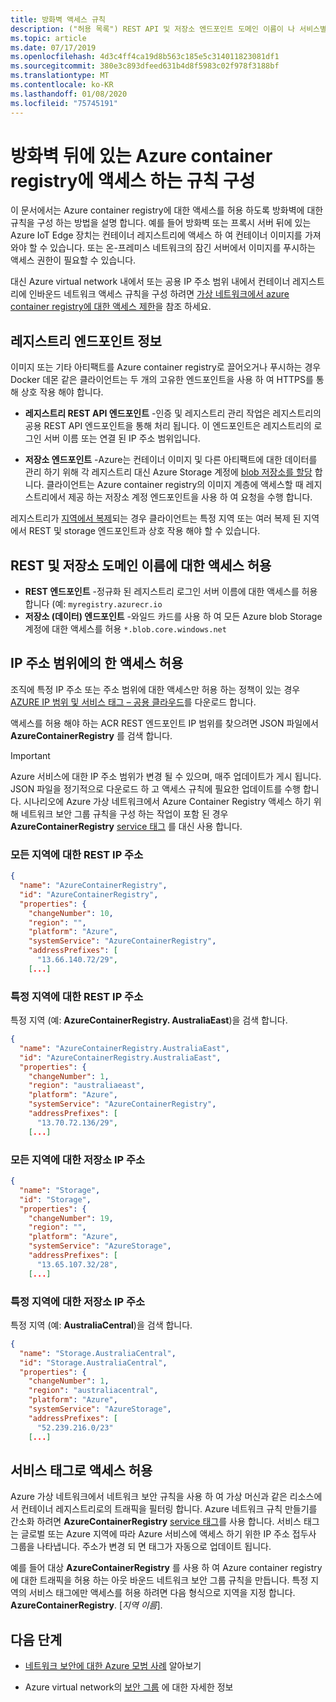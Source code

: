 ```yaml
---
title: 방화벽 액세스 규칙
description: ("허용 목록") REST API 및 저장소 엔드포인트 도메인 이름이 나 서비스별 IP 주소 범위에 대한 액세스를 허용 하 여 방화벽 뒤에서 Azure container registry에 액세스 하는 규칙을 구성 합니다.
ms.topic: article
ms.date: 07/17/2019
ms.openlocfilehash: 4d3c4ff4ca19d8b563c185e5c314011823081df1
ms.sourcegitcommit: 380e3c893dfeed631b4d8f5983c02f978f3188bf
ms.translationtype: MT
ms.contentlocale: ko-KR
ms.lasthandoff: 01/08/2020
ms.locfileid: "75745191"
---
```

# <a name="configure-rules-to-access-an-azure-container-registry-behind-a-firewall"></a>방화벽 뒤에 있는 Azure container registry에 액세스 하는 규칙 구성

이 문서에서는 Azure container registry에 대한 액세스를 허용 하도록 방화벽에 대한 규칙을 구성 하는 방법을 설명 합니다. 예를 들어 방화벽 또는 프록시 서버 뒤에 있는 Azure IoT Edge 장치는 컨테이너 레지스트리에 액세스 하 여 컨테이너 이미지를 가져와야 할 수 있습니다. 또는 온-프레미스 네트워크의 잠긴 서버에서 이미지를 푸시하는 액세스 권한이 필요할 수 있습니다.

대신 Azure virtual network 내에서 또는 공용 IP 주소 범위 내에서 컨테이너 레지스트리에 인바운드 네트워크 액세스 규칙을 구성 하려면 [가상 네트워크에서 azure container registry에 대한 액세스 제한](container-registry-vnet.md)을 참조 하세요.

## <a name="about-registry-endpoints"></a>레지스트리 엔드포인트 정보

이미지 또는 기타 아티팩트를 Azure container registry로 끌어오거나 푸시하는 경우 Docker 데몬 같은 클라이언트는 두 개의 고유한 엔드포인트을 사용 하 여 HTTPS를 통해 상호 작용 해야 합니다.

* **레지스트리 REST API 엔드포인트** -인증 및 레지스트리 관리 작업은 레지스트리의 공용 REST API 엔드포인트을 통해 처리 됩니다. 이 엔드포인트은 레지스트리의 로그인 서버 이름 또는 연결 된 IP 주소 범위입니다. 

* **저장소 엔드포인트** -Azure는 컨테이너 이미지 및 다른 아티팩트에 대한 데이터를 관리 하기 위해 각 레지스트리 대신 Azure Storage 계정에 [blob 저장소를 할당](container-registry-storage.md) 합니다. 클라이언트는 Azure container registry의 이미지 계층에 액세스할 때 레지스트리에서 제공 하는 저장소 계정 엔드포인트을 사용 하 여 요청을 수행 합니다.

레지스트리가 [지역에서 복제](container-registry-geo-replication.md)되는 경우 클라이언트는 특정 지역 또는 여러 복제 된 지역에서 REST 및 storage 엔드포인트과 상호 작용 해야 할 수 있습니다.

## <a name="allow-access-to-rest-and-storage-domain-names"></a>REST 및 저장소 도메인 이름에 대한 액세스 허용

* **REST 엔드포인트** -정규화 된 레지스트리 로그인 서버 이름에 대한 액세스를 허용 합니다 (예: `myregistry.azurecr.io`
* **저장소 (데이터) 엔드포인트** -와일드 카드를 사용 하 여 모든 Azure blob Storage 계정에 대한 액세스를 허용 `*.blob.core.windows.net`


## <a name="allow-access-by-ip-address-range"></a>IP 주소 범위에의 한 액세스 허용

조직에 특정 IP 주소 또는 주소 범위에 대한 액세스만 허용 하는 정책이 있는 경우 [AZURE IP 범위 및 서비스 태그 – 공용 클라우드](https://www.microsoft.com/download/details.aspx?id=56519)를 다운로드 합니다.

액세스를 허용 해야 하는 ACR REST 엔드포인트 IP 범위를 찾으려면 JSON 파일에서 **AzureContainerRegistry** 를 검색 합니다.

> [!IMPORTANT]
> Azure 서비스에 대한 IP 주소 범위가 변경 될 수 있으며, 매주 업데이트가 게시 됩니다. JSON 파일을 정기적으로 다운로드 하 고 액세스 규칙에 필요한 업데이트를 수행 합니다. 시나리오에 Azure 가상 네트워크에서 Azure Container Registry 액세스 하기 위해 네트워크 보안 그룹 규칙을 구성 하는 작업이 포함 된 경우 **AzureContainerRegistry** [service 태그](#allow-access-by-service-tag) 를 대신 사용 합니다.
>

### <a name="rest-ip-addresses-for-all-regions"></a>모든 지역에 대한 REST IP 주소

```json
{
  "name": "AzureContainerRegistry",
  "id": "AzureContainerRegistry",
  "properties": {
    "changeNumber": 10,
    "region": "",
    "platform": "Azure",
    "systemService": "AzureContainerRegistry",
    "addressPrefixes": [
      "13.66.140.72/29",
    [...]
```

### <a name="rest-ip-addresses-for-a-specific-region"></a>특정 지역에 대한 REST IP 주소

특정 지역 (예: **AzureContainerRegistry. AustraliaEast**)을 검색 합니다.

```json
{
  "name": "AzureContainerRegistry.AustraliaEast",
  "id": "AzureContainerRegistry.AustraliaEast",
  "properties": {
    "changeNumber": 1,
    "region": "australiaeast",
    "platform": "Azure",
    "systemService": "AzureContainerRegistry",
    "addressPrefixes": [
      "13.70.72.136/29",
    [...]
```

### <a name="storage-ip-addresses-for-all-regions"></a>모든 지역에 대한 저장소 IP 주소

```json
{
  "name": "Storage",
  "id": "Storage",
  "properties": {
    "changeNumber": 19,
    "region": "",
    "platform": "Azure",
    "systemService": "AzureStorage",
    "addressPrefixes": [
      "13.65.107.32/28",
    [...]
```

### <a name="storage-ip-addresses-for-specific-regions"></a>특정 지역에 대한 저장소 IP 주소

특정 지역 (예: **AustraliaCentral**)을 검색 합니다.

```json
{
  "name": "Storage.AustraliaCentral",
  "id": "Storage.AustraliaCentral",
  "properties": {
    "changeNumber": 1,
    "region": "australiacentral",
    "platform": "Azure",
    "systemService": "AzureStorage",
    "addressPrefixes": [
      "52.239.216.0/23"
    [...]
```

## <a name="allow-access-by-service-tag"></a>서비스 태그로 액세스 허용

Azure 가상 네트워크에서 네트워크 보안 규칙을 사용 하 여 가상 머신과 같은 리소스에서 컨테이너 레지스트리로의 트래픽을 필터링 합니다. Azure 네트워크 규칙 만들기를 간소화 하려면 **AzureContainerRegistry** [service 태그](../virtual-network/security-overview.md#service-tags)를 사용 합니다. 서비스 태그는 글로벌 또는 Azure 지역에 따라 Azure 서비스에 액세스 하기 위한 IP 주소 접두사 그룹을 나타냅니다. 주소가 변경 되 면 태그가 자동으로 업데이트 됩니다. 

예를 들어 대상 **AzureContainerRegistry** 를 사용 하 여 Azure container registry에 대한 트래픽을 허용 하는 아웃 바운드 네트워크 보안 그룹 규칙을 만듭니다. 특정 지역의 서비스 태그에만 액세스를 허용 하려면 다음 형식으로 지역을 지정 합니다. **AzureContainerRegistry**. [*지역 이름*].

## <a name="next-steps"></a>다음 단계

* [네트워크 보안에 대한 Azure 모범 사례](../security/fundamentals/network-best-practices.md) 알아보기

* Azure virtual network의 [보안 그룹](/azure/virtual-network/security-overview) 에 대한 자세한 정보



<!-- IMAGES -->

<!-- LINKS - External -->

<!-- LINKS - Internal -->

